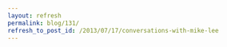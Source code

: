 ```yaml
---
layout: refresh
permalink: blog/131/
refresh_to_post_id: /2013/07/17/conversations-with-mike-lee
---
```

